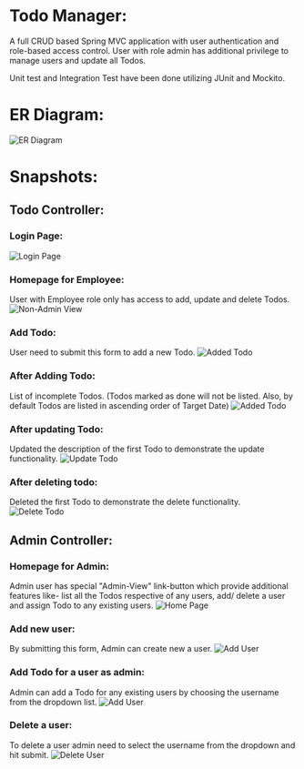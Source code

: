 # Todo Manager:

A full CRUD based Spring MVC application with user authentication and role-based
access control.
User with role admin has additional privilege to manage users and update all Todos.

Unit test and Integration Test have been done utilizing JUnit and Mockito.

# **ER Diagram:**

![**ER Diagram**](images/entity_relationship.png)

# Snapshots:

## **Todo Controller:**

### Login Page:

![**Login Page**](images/login_page.png)

### Homepage for Employee:

User with Employee role only has access to add, update and delete Todos.
![**Non-Admin View**](images/non_admin_view.png)

### Add Todo:

User need to submit this form to add a new Todo.
![**Added Todo**](images/add_todo_form.png)

### After Adding Todo:

List of incomplete Todos. (Todos marked as done will not be listed. Also,
by default Todos are listed in ascending order of Target Date)
![**Added Todo**](images/todo_home.png)

### After updating Todo:

Updated the description of the first Todo to demonstrate the update
functionality.
![**Update Todo**](images/updated_todo.png)

### After deleting todo:

Deleted the first Todo to demonstrate the delete functionality.
![**Delete Todo**](images/deleted_todo.png)

## Admin Controller:

### Homepage for Admin:

Admin user has special "Admin-View" link-button which provide additional
features
like- list all the Todos respective of any users, add/ delete a user
and assign Todo to any existing users.
![**Home Page**](images/add_todo_for_user.png)

### Add new user:

By submitting this form, Admin can create new a user.
![**Add User**](images/add_user.png)

### Add Todo for a user as admin:

Admin can add a Todo for any existing users by choosing the username from
the dropdown list.
![**Add User**](images/admin_add_todo_form.png)

### Delete a user:

To delete a user admin need to select the username from the dropdown and hit
submit.
![**Delete User**](images/delete_user.png)

